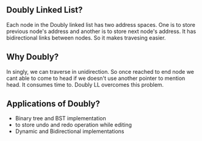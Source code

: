 ## Doubly Linked List?
Each node in the Doubly linked list has two address spaces. One is to store previous node's address and another is to store next node's address. It has bidirectional links between nodes. So it makes travesing easier.
## Why Doubly?
In singly, we can traverse in unidirection. So once reached to end node we cant able to come to head if we doesn't use another pointer to mention head. It consumes time to. Doubly LL overcomes this problem.
## Applications of Doubly?
- Binary tree and BST implementation
- to store undo and redo operation while editing
- Dynamic and Bidirectional implementations
